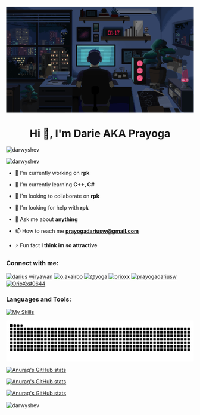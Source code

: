 <img align="center" src="This pin is all about coding.gif" width=1000px></img>

<h1 align="center">Hi 👋, I'm Darie AKA Prayoga</h1>
<p align="left"> <img src="https://komarev.com/ghpvc/?username=darwyshev&label=Profile%20views&color=0e75b6&style=flat" alt="darwyshev" /> </p>

<p align="left"> <a href="https://github.com/ryo-ma/github-profile-trophy"><img src="https://github-profile-trophy.vercel.app/?username=darwyshev" alt="darwyshev" /></a> </p>

- 🔭 I’m currently working on **rpk**

- 🌱 I’m currently learning **C++, C#**

- 👯 I’m looking to collaborate on **rpk**

- 🤝 I’m looking for help with **rpk**

- 💬 Ask me about **anything**

- 📫 How to reach me **prayogadariusw@gmail.com**

- ⚡ Fun fact **I think im so attractive**

<h3 align="left">Connect with me:</h3>
<p align="left">
<a href="https://fb.com/darius wiryawan" target="blank"><img align="center" src="https://raw.githubusercontent.com/rahuldkjain/github-profile-readme-generator/master/src/images/icons/Social/facebook.svg" alt="darius wiryawan" height="30" width="40" /></a>
<a href="https://instagram.com/o.akairoo" target="blank"><img align="center" src="https://raw.githubusercontent.com/rahuldkjain/github-profile-readme-generator/master/src/images/icons/Social/instagram.svg" alt="o.akairoo" height="30" width="40" /></a>
<a href="https://medium.com/@yoga" target="blank"><img align="center" src="https://raw.githubusercontent.com/rahuldkjain/github-profile-readme-generator/master/src/images/icons/Social/medium.svg" alt="@yoga" height="30" width="40" /></a>
<a href="https://www.youtube.com/c/orioxx" target="blank"><img align="center" src="https://raw.githubusercontent.com/rahuldkjain/github-profile-readme-generator/master/src/images/icons/Social/youtube.svg" alt="orioxx" height="30" width="40" /></a>
<a href="https://www.hackerrank.com/prayogadariusw" target="blank"><img align="center" src="https://raw.githubusercontent.com/rahuldkjain/github-profile-readme-generator/master/src/images/icons/Social/hackerrank.svg" alt="prayogadariusw" height="30" width="40" /></a>
<a href="https://discord.gg/OrioXx#0644" target="blank"><img align="center" src="https://raw.githubusercontent.com/rahuldkjain/github-profile-readme-generator/master/src/images/icons/Social/discord.svg" alt="OrioXx#0644" height="30" width="40" /></a>
</p>

<h3 align="left">Languages and Tools:</h3>

[![My Skills](https://skillicons.dev/icons?i=html,css,js,php,cpp,cs,dart,flutter,mysql,androidstudio,figma,discord,git,github,gmail,instagram,linkedin,notion,vscode,visualstudio,windows,vercel)](https://skillicons.dev)

<img align="center" src="github-user-contribution.svg" width=1000px></img>

[![Anurag's GitHub stats](https://github-readme-stats.vercel.app/api?username=darwyshev&showicons=true&theme=radical&hide_border=true&card_width=1000px&)](https://github.com/anuraghazra/github-readme-stats)

[![Anurag's GitHub stats](https://github-readme-stats.vercel.app/api/top-langs?username=darwyshev&show_icons=true&locale=en&layout=compact&theme=radical&hide_border=true&card_width=1000px&)](https://github.com/anuraghazra/github-readme-stats)

[![Anurag's GitHub stats](https://github-readme-streak-stats.herokuapp.com/?user=darwyshev&show_icons=true&locale=en&layout=compact&theme=radical&hide_border=true&card_width=1000px&)](https://github.com/anuraghazra/github-readme-stats)

<p><img align="center" src="https://github-readme-streak-stats.herokuapp.com/?user=darwyshev&" alt="darwyshev" /></p>

